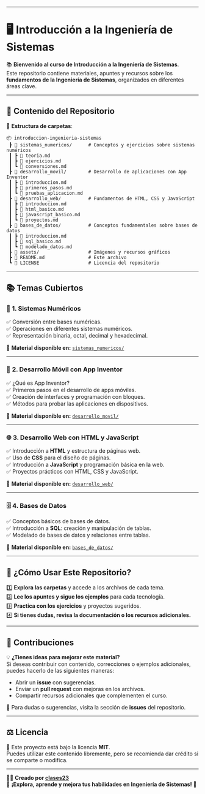 
---


# 🖥️ Introducción a la Ingeniería de Sistemas

📚 **Bienvenido al curso de Introducción a la Ingeniería de Sistemas**.  
Este repositorio contiene materiales, apuntes y recursos sobre los **fundamentos de la Ingeniería de Sistemas**, organizados en diferentes áreas clave.

---

## 📌 Contenido del Repositorio

📂 **Estructura de carpetas**:

```
📦 introduccion-ingenieria-sistemas
 ┣ 📂 sistemas_numericos/      # Conceptos y ejercicios sobre sistemas numéricos
 ┃ ┣ 📜 teoria.md
 ┃ ┣ 📜 ejercicios.md
 ┃ ┗ 📜 conversiones.md
 ┣ 📂 desarrollo_movil/        # Desarrollo de aplicaciones con App Inventor
 ┃ ┣ 📜 introduccion.md
 ┃ ┣ 📜 primeros_pasos.md
 ┃ ┗ 📜 pruebas_aplicacion.md
 ┣ 📂 desarrollo_web/          # Fundamentos de HTML, CSS y JavaScript
 ┃ ┣ 📜 introduccion.md
 ┃ ┣ 📜 html_basico.md
 ┃ ┣ 📜 javascript_basico.md
 ┃ ┗ 📜 proyectos.md
 ┣ 📂 bases_de_datos/          # Conceptos fundamentales sobre bases de datos
 ┃ ┣ 📜 introduccion.md
 ┃ ┣ 📜 sql_basico.md
 ┃ ┗ 📜 modelado_datos.md
 ┣ 📂 assets/                  # Imágenes y recursos gráficos
 ┣ 📜 README.md                # Este archivo
 ┗ 📜 LICENSE                  # Licencia del repositorio
```

---

## 📚 Temas Cubiertos

### 🔢 **1. Sistemas Numéricos**
✅ Conversión entre bases numéricas.  
✅ Operaciones en diferentes sistemas numéricos.  
✅ Representación binaria, octal, decimal y hexadecimal.  

📌 **Material disponible en:** [`sistemas_numericos/`](sistemas_numericos/)

---

### 📱 **2. Desarrollo Móvil con App Inventor**
✅ ¿Qué es App Inventor?  
✅ Primeros pasos en el desarrollo de apps móviles.  
✅ Creación de interfaces y programación con bloques.  
✅ Métodos para probar las aplicaciones en dispositivos.  

📌 **Material disponible en:** [`desarrollo_movil/`](desarrollo_movil/)

---

### 🌐 **3. Desarrollo Web con HTML y JavaScript**
✅ Introducción a **HTML** y estructura de páginas web.  
✅ Uso de **CSS** para el diseño de páginas.  
✅ Introducción a **JavaScript** y programación básica en la web.  
✅ Proyectos prácticos con HTML, CSS y JavaScript.  

📌 **Material disponible en:** [`desarrollo_web/`](desarrollo_web/)

---

### 🗄️ **4. Bases de Datos**
✅ Conceptos básicos de bases de datos.  
✅ Introducción a **SQL**: creación y manipulación de tablas.  
✅ Modelado de bases de datos y relaciones entre tablas.  

📌 **Material disponible en:** [`bases_de_datos/`](bases_de_datos/)

---

## 🚀 ¿Cómo Usar Este Repositorio?

1️⃣ **Explora las carpetas** y accede a los archivos de cada tema.  
2️⃣ **Lee los apuntes y sigue los ejemplos** para cada tecnología.  
3️⃣ **Practica con los ejercicios** y proyectos sugeridos.  
4️⃣ **Si tienes dudas, revisa la documentación o los recursos adicionales.**  

---

## 🤝 Contribuciones

💡 **¿Tienes ideas para mejorar este material?**  
Si deseas contribuir con contenido, correcciones o ejemplos adicionales, puedes hacerlo de las siguientes maneras:

- Abrir un **issue** con sugerencias.  
- Enviar un **pull request** con mejoras en los archivos.  
- Compartir recursos adicionales que complementen el curso.  

📩 Para dudas o sugerencias, visita la sección de **issues** del repositorio.  

---

## ⚖️ Licencia

📜 Este proyecto está bajo la licencia **MIT**.  
Puedes utilizar este contenido libremente, pero se recomienda dar crédito si se comparte o modifica.

---

👨‍💻 **Creado por [clases23](https://github.com/clases23)**  
🎯 **¡Explora, aprende y mejora tus habilidades en Ingeniería de Sistemas! 🚀**
```

